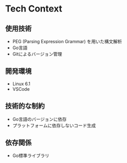 # Tech Context

## 使用技術
- PEG (Parsing Expression Grammar) を用いた構文解析
- Go言語
- Gitによるバージョン管理

## 開発環境
- Linux 6.1
- VSCode

## 技術的な制約
- Go言語のバージョンに依存
- プラットフォームに依存しないコード生成

## 依存関係
- Go標準ライブラリ
